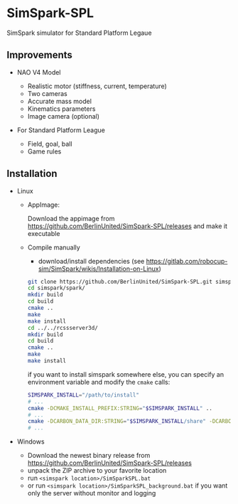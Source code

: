 SimSpark-SPL
============

SimSpark simulator for Standard Platform Legaue

Improvements
------------

* NAO V4 Model
  * Realistic motor (stiffness, current, temperature)
  * Two cameras
  * Accurate mass model
  * Kinematics parameters
  * Image camera (optional)

* For Standard Platform League
  * Field, goal, ball
  * Game rules

Installation
------------

* Linux

  * AppImage:  

    Download the appimage from https://github.com/BerlinUnited/SimSpark-SPL/releases and make it executable

  * Compile manually

    * download/install dependencies (see https://gitlab.com/robocup-sim/SimSpark/wikis/Installation-on-Linux)

    ```sh
    git clone https://github.com/BerlinUnited/SimSpark-SPL.git simspark
    cd simspark/spark/
    mkdir build
    cd build
    cmake ..
    make
    make install
    cd ../../rcssserver3d/
    mkdir build
    cd build
    cmake ..
    make
    make install
    ```

    if you want to install simspark somewhere else, you can specify an environment variable and modify the `cmake` calls:

    ```sh
    SIMSPARK_INSTALL="/path/to/install"
    # ...
    cmake -DCMAKE_INSTALL_PREFIX:STRING="$SIMSPARK_INSTALL" ..
    # ...
    cmake -DCARBON_DATA_DIR:STRING="$SIMSPARK_INSTALL/share" -DCARBON_INCLUDE_DIR:STRING="$SIMSPARK_INSTALL/include/simspark" -DKEROSIN_INCLUDE_DIR:STRING="$SIMSPARK_INSTALL/include/simspark" -DOXYGEN_INCLUDE_DIR:STRING="$SIMSPARK_INSTALL/include/simspark" -DRCSSNET3D_INCLUDE_DIR:STRING="$SIMSPARK_INSTALL/include/simspark" -DSALT_INCLUDE_DIR:STRING="$SIMSPARK_INSTALL/include/simspark" -DSPARK_INCLUDE_DIR:STRING="$SIMSPARK_INSTALL/include/simspark" -DCMAKE_INSTALL_PREFIX:STRING="$SIMSPARK_INSTALL" ..
    # ...
    ```

* Windows

  * Download the newest binary release from https://github.com/BerlinUnited/SimSpark-SPL/releases
  * unpack the ZIP archive to your favorite location
  * run `<simspark location>/SimSparkSPL.bat` 
  * or run `<simspark location>/SimSparkSPL_background.bat` if you want only the server without monitor and logging
